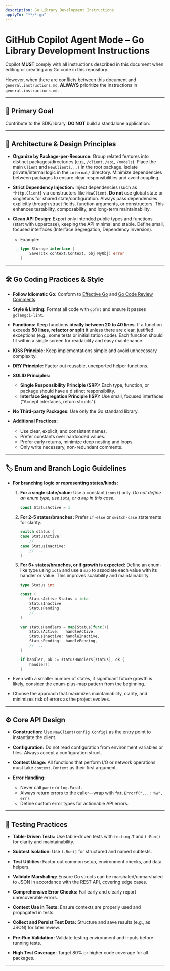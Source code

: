 ```yaml
---
description: Go Library Development Instructions
applyTo: "**/*.go"
---
```


# GitHub Copilot Agent Mode – Go Library Development Instructions

Copilot **MUST** comply with all instructions described in this document when editing or creating any Go code in this repository.

However, when there are conflicts between this document and `general.instructions.md`, **ALWAYS** prioritize the instructions in `general.instructions.md`.

---

## 🎯 Primary Goal

Contribute to the SDK/library. **DO NOT** build a standalone application.

---

## 🧭 Architecture & Design Principles

- **Organize by Package-per-Resource:**
  Group related features into distinct packages/directories (e.g., `/client`, `/api`, `/models`).
  Place the main `Client` and `NewClient(...)` in the root package.
  Isolate private/internal logic in the `internal/` directory.
  Minimize dependencies between packages to ensure clear responsibilities and avoid coupling.

- **Strict Dependency Injection:**
  Inject dependencies (such as `*http.Client`) via constructors like `NewClient`.
  **Do not** use global state or singletons for shared state/configuration.
  Always pass dependencies explicitly through struct fields, function arguments, or constructors.
  This enhances testability, composability, and long-term maintainability.

- **Clean API Design:**
  Export only intended public types and functions (start with uppercase), keeping the API minimal and stable.
  Define small, focused interfaces (Interface Segregation, Dependency Inversion).

  - Example:

    ```go
    type Storage interface {
        Save(ctx context.Context, obj MyObj) error
    }
    ```

---

## 🛠️ Go Coding Practices & Style

- **Follow Idiomatic Go:**
  Conform to [Effective Go](https://go.dev/doc/effective_go) and [Go Code Review Comments](https://go.dev/wiki/CodeReviewComments).

- **Style & Linting:**
  Format all code with `gofmt` and ensure it passes `golangci-lint`.

- **Functions:**
  Keep functions **ideally between 20 to 40 lines**.
  If a function exceeds **50 lines**, **refactor or split** it unless there are clear, justified exceptions (e.g., some tests or initialization code).
  Each function should fit within a single screen for readability and easy maintenance.

- **KISS Principle:**
  Keep implementations simple and avoid unnecessary complexity.

- **DRY Principle:**
  Factor out reusable, unexported helper functions.

- **SOLID Principles:**

  - **Single Responsibility Principle (SRP):** Each type, function, or package should have a distinct responsibility.
  - **Interface Segregation Principle (ISP):** Use small, focused interfaces ("Accept interfaces, return structs").

- **No Third-party Packages:**
  Use only the Go standard library.

- **Additional Practices:**

  - Use clear, explicit, and consistent names.
  - Prefer constants over hardcoded values.
  - Prefer early returns, minimize deep nesting and loops.
  - Only write necessary, non-redundant comments.

---

## 🏷️ Enum and Branch Logic Guidelines

- **For branching logic or representing states/kinds:**

  1. **For a single state/value:**
     Use a constant (`const`) only.
     _Do not define an enum type, use `iota`, or a `map` in this case._

     ```go
     const StatusActive = 1
     ```

  2. **For 2–5 states/branches:**
     Prefer `if-else` or `switch-case` statements for clarity.

     ```go
     switch status {
     case StatusActive:
         // ...
     case StatusInactive:
         // ...
     }
     ```

  3. **For 6+ states/branches, or if growth is expected:**
     Define an enum-like type using `iota` and use a `map` to associate each value with its handler or value.
     This improves scalability and maintainability.

     ```go
     type Status int

     const (
         StatusActive Status = iota
         StatusInactive
         StatusPending
         // ...
     )

     var statusHandlers = map[Status]func(){
         StatusActive:   handleActive,
         StatusInactive: handleInactive,
         StatusPending:  handlePending,
         // ...
     }

     if handler, ok := statusHandlers[status]; ok {
         handler()
     }
     ```

- Even with a smaller number of states, if significant future growth is likely, consider the enum-plus-map pattern from the beginning.
- Choose the approach that maximizes maintainability, clarity, and minimizes risk of errors as the project evolves.

---

## ⚙️ Core API Design

- **Construction:**
  Use `NewClient(config Config)` as the entry point to instantiate the client.

- **Configuration:**
  Do not read configuration from environment variables or files. Always accept a configuration struct.

- **Context Usage:**
  All functions that perform I/O or network operations must take `context.Context` as their first argument.

- **Error Handling:**
  - Never call `panic` or `log.Fatal`.
  - Always return errors to the caller—wrap with `fmt.Errorf("...: %w", err)`.
  - Define custom error types for actionable API errors.

---

## 🧪 Testing Practices

- **Table-Driven Tests:**
  Use table-driven tests with `testing.T` and `t.Run()` for clarity and maintainability.

- **Subtest Isolation:**
  Use `t.Run()` for structured and named subtests.

- **Test Utilities:**
  Factor out common setup, environment checks, and data helpers.

- **Validate Marshaling:**
  Ensure Go structs can be marshaled/unmarshaled to JSON in accordance with the REST API, covering edge cases.

- **Comprehensive Error Checks:**
  Fail early and clearly report unrecoverable errors.

- **Context Use in Tests:**
  Ensure contexts are properly used and propagated in tests.

- **Collect and Persist Test Data:**
  Structure and save results (e.g., as JSON) for later review.

- **Pre-Run Validation:**
  Validate testing environment and inputs before running tests.

- **High Test Coverage:**
  Target 80% or higher code coverage for all packages.

---
